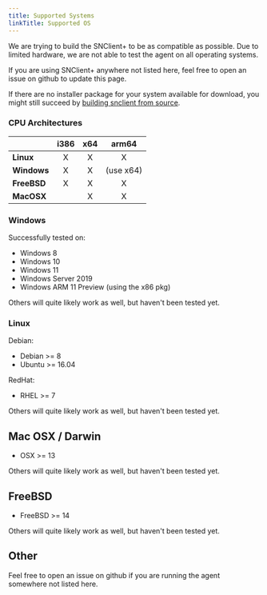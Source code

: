 ```yaml
---
title: Supported Systems
linkTitle: Supported OS
---
```


We are trying to build the SNClient+ to be as compatible as possible. Due to
limited hardware, we are not able to test the agent on all operating systems.

If you are using SNClient+ anywhere not listed here, feel free to open an issue
on github to update this page.

If there are no installer package for your system available for download, you might still succeed
by [building snclient from source](build).

### CPU Architectures

|             | i386 | x64 | arm64     |
|-------------|:----:|:---:|:---------:|
| **Linux**   |   X  |  X  |   X       |
| **Windows** |   X  |  X  | (use x64) |
| **FreeBSD** |   X  |  X  |   X       |
| **MacOSX**  |      |  X  |   X       |

### Windows

Successfully tested on:

- Windows 8
- Windows 10
- Windows 11
- Windows Server 2019
- Windows ARM 11 Preview (using the x86 pkg)

Others will quite likely work as well, but haven't been tested yet.

### Linux

Debian:

- Debian >= 8
- Ubuntu >= 16.04

RedHat:

- RHEL >= 7

Others will quite likely work as well, but haven't been tested yet.

## Mac OSX / Darwin

- OSX >= 13

Others will quite likely work as well, but haven't been tested yet.

## FreeBSD

- FreeBSD >= 14

Others will quite likely work as well, but haven't been tested yet.

## Other

Feel free to open an issue on github if you are running the agent somewhere not
listed here.
